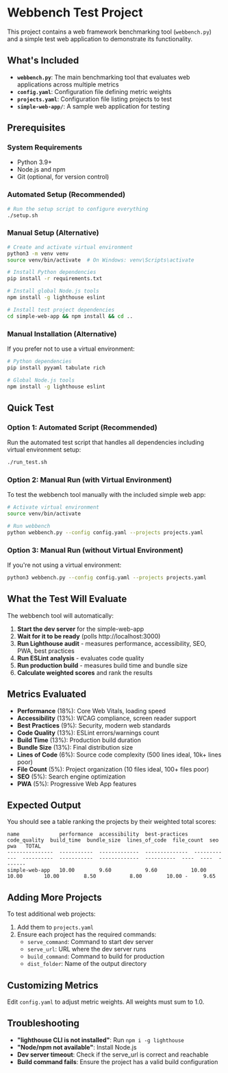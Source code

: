 # Webbench Test Project

This project contains a web framework benchmarking tool (`webbench.py`) and a simple test web application to demonstrate its functionality.

## What's Included

- **`webbench.py`**: The main benchmarking tool that evaluates web applications across multiple metrics
- **`config.yaml`**: Configuration file defining metric weights
- **`projects.yaml`**: Configuration file listing projects to test
- **`simple-web-app/`**: A sample web application for testing

## Prerequisites

### System Requirements
- Python 3.9+ 
- Node.js and npm
- Git (optional, for version control)

### Automated Setup (Recommended)

```bash
# Run the setup script to configure everything
./setup.sh
```

### Manual Setup (Alternative)

```bash
# Create and activate virtual environment
python3 -m venv venv
source venv/bin/activate  # On Windows: venv\Scripts\activate

# Install Python dependencies
pip install -r requirements.txt

# Install global Node.js tools
npm install -g lighthouse eslint

# Install test project dependencies
cd simple-web-app && npm install && cd ..
```

### Manual Installation (Alternative)
If you prefer not to use a virtual environment:

```bash
# Python dependencies
pip install pyyaml tabulate rich

# Global Node.js tools
npm install -g lighthouse eslint
```

## Quick Test

### Option 1: Automated Script (Recommended)
Run the automated test script that handles all dependencies including virtual environment setup:

```bash
./run_test.sh
```

### Option 2: Manual Run (with Virtual Environment)
To test the webbench tool manually with the included simple web app:

```bash
# Activate virtual environment
source venv/bin/activate

# Run webbench
python webbench.py --config config.yaml --projects projects.yaml
```

### Option 3: Manual Run (without Virtual Environment)
If you're not using a virtual environment:

```bash
python3 webbench.py --config config.yaml --projects projects.yaml
```

## What the Test Will Evaluate

The webbench tool will automatically:

1. **Start the dev server** for the simple-web-app
2. **Wait for it to be ready** (polls http://localhost:3000)
3. **Run Lighthouse audit** - measures performance, accessibility, SEO, PWA, best practices
4. **Run ESLint analysis** - evaluates code quality
5. **Run production build** - measures build time and bundle size
6. **Calculate weighted scores** and rank the results

## Metrics Evaluated

- **Performance** (18%): Core Web Vitals, loading speed
- **Accessibility** (13%): WCAG compliance, screen reader support
- **Best Practices** (9%): Security, modern web standards
- **Code Quality** (13%): ESLint errors/warnings count
- **Build Time** (13%): Production build duration
- **Bundle Size** (13%): Final distribution size
- **Lines of Code** (6%): Source code complexity (500 lines ideal, 10k+ lines poor)
- **File Count** (5%): Project organization (10 files ideal, 100+ files poor)
- **SEO** (5%): Search engine optimization
- **PWA** (5%): Progressive Web App features

## Expected Output

You should see a table ranking the projects by their weighted total scores:

```
name             performance  accessibility  best-practices  code_quality  build_time  bundle_size  lines_of_code  file_count  seo   pwa   TOTAL
---------------  -----------  -------------  --------------  ------------  ----------  -----------  -------------  ----------  ----  ----  -------
simple-web-app   10.00        9.60           9.60           10.00         10.00       10.00        8.50           8.00        10.00 -     9.65
```

## Adding More Projects

To test additional web projects:

1. Add them to `projects.yaml`
2. Ensure each project has the required commands:
   - `serve_command`: Command to start dev server
   - `serve_url`: URL where the dev server runs
   - `build_command`: Command to build for production
   - `dist_folder`: Name of the output directory

## Customizing Metrics

Edit `config.yaml` to adjust metric weights. All weights must sum to 1.0.

## Troubleshooting

- **"lighthouse CLI is not installed"**: Run `npm i -g lighthouse`
- **"Node/npm not available"**: Install Node.js
- **Dev server timeout**: Check if the serve_url is correct and reachable
- **Build command fails**: Ensure the project has a valid build configuration 